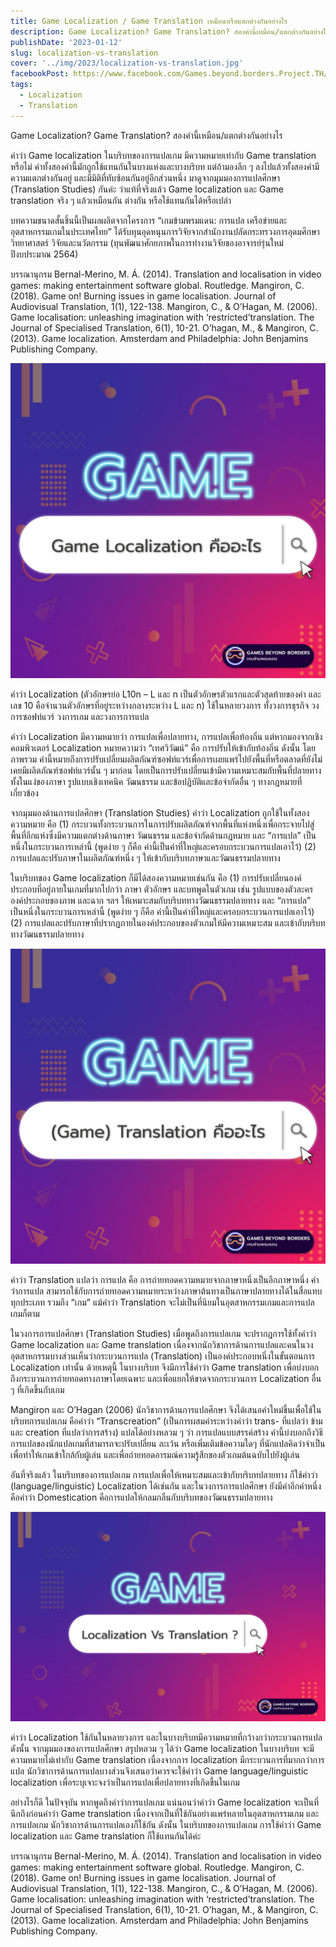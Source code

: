 ```yaml
---
title: Game Localization / Game Translation เหมือนหรือแตกต่างกันอย่างไร
description: Game Localization? Game Translation? สองคำนี้เหมือน/แตกต่างกันอย่างไร
publishDate: '2023-01-12'
slug: localization-vs-translation
cover: '../img/2023/localization-vs-translation.jpg'
facebookPost: https://www.facebook.com/Games.beyond.borders.Project.TH/posts/pfbid027ygJXVMcJGB7B6eLi6Wu3YNmbSdofqfnWUCQ5k2Gc2ZYZ7DqWZ7RjcKLBbphQ9Zal
tags:
  - Localization
  - Translation
---
```


Game Localization? Game Translation? สองคำนี้เหมือน/แตกต่างกันอย่างไร

คำว่า Game localization ในบริบทของการแปลเกม มีความหมายเท่ากับ Game translation หรือไม่ คำทั้งสองคำนี้มักถูกใช้แทนกันในบางแห่งและบางบริบท แต่ถ้ามองลึก ๆ ลงไปแล้วทั้งสองคำมีความแตกต่างกันอยู่ และมีมิติที่ทับซ้อนกันอยู่อีกส่วนหนึ่ง มาดูจากมุมมองการแปลศึกษา (Translation Studies) กันค่ะ ว่าแท้ที่จริงแล้ว Game localization และ Game translation จริง ๆ แล้วเหมือนกัน ต่างกัน หรือใช้แทนกันได้หรือเปล่า

บทความขนาดสั้นชิ้นนี้เป็นผลผลิตจากโครงการ “เกมข้ามพรมแดน: การแปล เครือข่ายและอุตสาหกรรมเกมในประเทศไทย” ได้รับทุนอุดหนุนการวิจัยจากสำนักงานปลัดกระทรวงการอุดมศึกษา วิทยาศาสตร์ วิจัยและนวัตกรรม (ทุนพัฒนาศักยภาพในการทำงานวิจัยของอาจารย์รุ่นใหม่ ปีงบประมาณ 2564)

บรรณานุกรม
Bernal-Merino, M. Á. (2014). Translation and localisation in video games: making entertainment software global. Routledge.
Mangiron, C. (2018). Game on! Burning issues in game localisation. Journal of Audiovisual Translation, 1(1), 122-138.
Mangiron, C., & O’Hagan, M. (2006). Game localisation: unleashing imagination with ‘restricted’translation. The Journal of Specialised Translation, 6(1), 10-21.
O’hagan, M., & Mangiron, C. (2013). Game localization. Amsterdam and Philadelphia: John Benjamins Publishing Company.


![Game Localization](../img/2023/localization.jpg)

คำว่า Localization (ตัวอักษรย่อ L10n – L และ n เป็นตัวอักษรตัวแรกและตัวสุดท้ายของคำ และเลข 10 คือจำนวนตัวอักษรที่อยู่ระหว่างกลางระหว่าง L และ n) ใช้ในหลายวงการ ทั้งวงการธุรกิจ วงการซอฟท์แวร์ วงการเกม และวงการการแปล

คำว่า Localization มีความหมายว่า การแปลเพื่อปลายทาง, การแปลเพื่อท้องถิ่น แต่หากมองจากเชิงคอมพิวเตอร์ Localization หมายความว่า “เทศวิวัฒน์” คือ การปรับให้เข้ากับท้องถิ่น ดังนั้น โดยภาพรวม คำนี้หมายถึงการปรับเปลี่ยนผลิตภัณฑ์ซอฟท์แวร์เพื่อการเผยแพร่ไปยังพื้นที่หรือตลาดที่ยังไม่เคยมีผลิตภัณฑ์ซอฟท์แวร์นั้น ๆ มาก่อน โดยเป็นการปรับเปลี่ยนเข้ามีความเหมาะสมกับพื้นที่ปลายทาง ทั้งในแง่ของภาษา รูปแบบเชิงเทคนิค วัฒนธรรม และข้อปฏิบัติและข้อจำกัดอื่น ๆ ทางกฎหมายที่เกี่ยวข้อง

จากมุมมองด้านการแปลศึกษา (Translation Studies) คำว่า Localization ถูกใช้ในทั้งสองความหมาย คือ
(1) กระบวนทั้งกระบวนการในการปรับผลิตภัณฑ์จากพื้นที่แห่งหนึ่งเพื่อกระจายไปสู่พื้นที่อีกแห่งซึ่งมีความแตกต่างด้านภาษา วัฒนธรรม และข้อจำกัดด้านกฎหมาย และ “การแปล” เป็นหนึ่งในกระบวนการเหล่านี้ (พูดง่าย ๆ ก็คือ คำนี้เป็นคำที่ใหญ่และครอบกระบวนการแปลเอาไว้)
(2) การแปลและปรับภาษาในผลิตภัณฑ์หนึ่ง ๆ ให้เข้ากับบริบทภาษาและวัฒนธรรมปลายทาง

ในบริบทของ Game localization ก็มีได้สองความหมายเช่นกัน คือ
(1) การปรับเปลี่ยนองค์ประกอบที่อยู่ภายในเกมที่มากไปกว่า ภาษา ตัวอักษร และบทพูดในตัวเกม เช่น รูปแบบของตัวละคร องค์ประกอบของภาพ และฉาก ฯลฯ ให้เหมาะสมกับบริบททางวัฒนธรรมปลายทาง และ “การแปล” เป็นหนึ่งในกระบวนการเหล่านี้ (พูดง่าย ๆ ก็คือ คำนี้เป็นคำที่ใหญ่และครอบกระบวนการแปลเอาไว้)
(2) การแปลและปรับภาษาที่ปรากฏภายในองค์ประกอบของตัวเกมให้มีความเหมาะสม และเข้ากับบริบททางวัฒนธรรมปลายทาง


![Game Translation](../img/2023/translation.jpg)

คำว่า Translation แปลว่า การแปล คือ การถ่ายทอดความหมายจากภาษาหนึ่งเป็นอีกภาษาหนึ่ง คำว่าการแปล สามารถใช้กับการถ่ายทอดความหมายระหว่างภาษาต้นทางเป็นภาษาปลายทางได้ในสื่อแทบทุกประเภท รวมถึง “เกม” แม้คำว่า Translation จะไม่เป็นที่นิยมในอุตสาหกรรมเกมและการแปลเกมก็ตาม

ในวงการการแปลศึกษา (Translation Studies) เมื่อพูดถึงการแปลเกม จะปรากฏการใช้ทั้งคำว่า Game localization และ Game translation เนื่องจากนักวิชาการด้านการแปลและคนในวงอุตสาหกรรมบางส่วนเห็นว่ากระบวนการแปล (Translation) เป็นองค์ประกอบหนึ่งในขั้นตอนการ Localization เท่านั้น ด้วยเหตุนี้ ในบางบริบท จึงมีการใช้คำว่า Game translation เพื่อบ่งบอกถึงกระบวนการถ่ายทอดทางภาษาโดยเฉพาะ และเพื่อแยกให้ขาดจากกระบวนการ Localization อื่น ๆ ที่เกิดขึ้นกับเกม

Mangiron และ O’Hagan (2006) นักวิชาการด้านการแปลศึกษา จึงได้เสนอคำใหม่ขึ้นเพื่อใช้ในบริบทการแปลเกม คือคำว่า “Transcreation” (เป็นการผสมคำระหว่างคำว่า trans- ที่แปลว่า ข้าม และ creation ที่แปลว่าการสร้าง) แปลได้อย่างหลวม ๆ ว่า การแปลแบบสรรค์สร้าง คำนี้บ่งบอกถึงวิธีการแปลของนักแปลเกมที่สามารถจะปรับเปลี่ยน ละเว้น หรือเพิ่มเติมข้อความใดๆ ที่นักแปลคิดว่าจำเป็นเพื่อทำให้เกมเข้าใกล้กับผู้เล่น และเพื่อถ่ายทอดอารมณ์ความรู้สึกของตัวเกมต้นฉบับไปยังผู้เล่น

อันที่จริงแล้ว ในบริบทของการแปลเกม การแปลเพื่อให้เหมาะสมและเข้ากับบริบทปลายทาง ก็ใช้คำว่า (language/linguistic) Localization ได้เช่นกัน และในวงการการแปลศึกษา ยังมีคำอีกคำหนึ่ง คือคำว่า Domestication คือการแปลให้กลมกลืนกับบริบทของวัฒนธรรมปลายทาง


![Game Translation](../img/2023/localization-vs-translation.jpg)

คำว่า Localization ใช้กันในหลายวงการ และในบางบริบทมีความหมายที่กว้างกว่ากระบวนการแปล ดังนั้น จากมุมมองของการแปลศึกษา สรุปหลวม ๆ ได้ว่า Game localization ในบางบริบท จะมีความหมายไม่เท่ากับ Game translation เนื่องจากการ localization มีกระบวนการที่มากกว่าการแปล นักวิชาการด้านการแปลบางส่วนจึงเสนอว่าควรจะใช้คำว่า Game language/linguistic localization เพื่อระบุเจาะจงว่าเป็นการแปลเพื่อปลายทางที่เกิดขึ้นในเกม

อย่างไรก็ดี ในปัจจุบัน หากพูดถึงคำว่าการแปลเกม แน่นอนว่าคำว่า Game localization จะเป็นที่นึกถึงก่อนคำว่า Game translation เนื่องจากเป็นที่ใช้กันอย่างแพร่หลายในอุตสาหกรรมเกม และการแปลเกม นักวิชาการด้านการแปลเองก็ใช้กัน ดังนั้น ในบริบทของการแปลเกม การใช้คำว่า Game localization และ Game translation ก็ใช้แทนกันได้ค่ะ

บรรณานุกรม
Bernal-Merino, M. Á. (2014). Translation and localisation in video games: making entertainment software global. Routledge.
Mangiron, C. (2018). Game on! Burning issues in game localisation. Journal of Audiovisual Translation, 1(1), 122-138.
Mangiron, C., & O’Hagan, M. (2006). Game localisation: unleashing imagination with ‘restricted’translation. The Journal of Specialised Translation, 6(1), 10-21.
O’hagan, M., & Mangiron, C. (2013). Game localization. Amsterdam and Philadelphia: John Benjamins Publishing Company.
